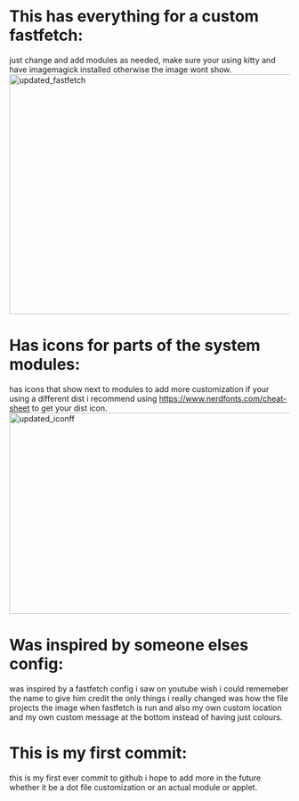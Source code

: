 # This has everything for a custom fastfetch:
just change and add modules as needed, make sure your using kitty and have imagemagick installed otherwise the image wont show.
<img width="967" height="431" alt="updated_fastfetch" src="https://github.com/user-attachments/assets/2aca90c5-90de-40bf-a539-958cf12104f1" />


# Has icons for parts of the system modules:
has icons that show next to modules to add more customization if your using a different dist i recommend using 
https://www.nerdfonts.com/cheat-sheet to get your dist icon.
<img width="564" height="361" alt="updated_iconff" src="https://github.com/user-attachments/assets/e30df352-d4a3-434c-b8fd-35e1d26ff114" />


# Was inspired by someone elses config: 
was inspired by a fastfetch config i saw on youtube wish i could rememeber the name to give him credit the only things i really changed was how the file 
projects the image when fastfetch is run and also my own custom location and my own custom message at the bottom instead of having just colours.

# This is my first commit:
this is my first ever commit to github i hope to add more in the future whether it be a dot file customization or an actual module or
applet.
